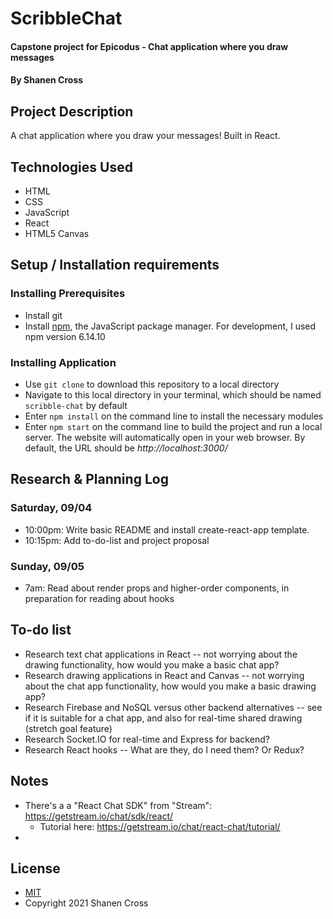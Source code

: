 # ScribbleChat
#### Capstone project for Epicodus - Chat application where you draw messages
#### By Shanen Cross

## Project Description

A chat application where you draw your messages! Built in React.

## Technologies Used
* HTML
* CSS
* JavaScript
* React
* HTML5 Canvas

## Setup / Installation requirements

### Installing Prerequisites
* Install git
* Install [npm](https://www.npmjs.com/), the JavaScript package manager. For development, I used npm version 6.14.10

### Installing Application
* Use ```git clone``` to download this repository to a local directory
* Navigate to this local directory in your terminal, which should be named ```scribble-chat``` by default
* Enter ```npm install``` on the command line to install the necessary modules
* Enter ```npm start``` on the command line to build the project and run a local server. The website will automatically open in your web browser. By default, the URL should be _http://localhost:3000/_

## Research & Planning Log
### Saturday, 09/04
* 10:00pm: Write basic README and install create-react-app template.
* 10:15pm: Add to-do-list and project proposal 

### Sunday, 09/05
* 7am: Read about render props and higher-order components, in preparation for reading about hooks

## To-do list
* Research text chat applications in React -- not worrying about the drawing functionality, how would you make a basic chat app?
* Research drawing applications in React and Canvas -- not worrying about the chat app functionality, how would you make a basic drawing app?
* Research Firebase and NoSQL versus other backend alternatives -- see if it is suitable for a chat app, and also for real-time shared drawing (stretch goal feature)
* Research Socket.IO for real-time and Express for backend?
* Research React hooks -- What are they, do I need them? Or Redux?

## Notes
* There's a a "React Chat SDK" from "Stream": https://getstream.io/chat/sdk/react/
  * Tutorial here: https://getstream.io/chat/react-chat/tutorial/
* 

## License
* [MIT](LICENSE)
* Copyright 2021 Shanen Cross
